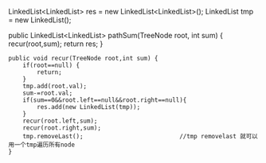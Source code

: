   LinkedList<LinkedList<Integer>> res = new LinkedList<LinkedList<Integer>>();
	LinkedList<Integer> tmp = new LinkedList<Integer>();
	
  public LinkedList<LinkedList<Integer>> pathSum(TreeNode root, int sum) {
    	recur(root,sum);
    	return res;
    }
	
	public void recur(TreeNode root,int sum) {
		if(root==null) {
			return;
		}
		tmp.add(root.val);
		sum-=root.val;
		if(sum==0&&root.left==null&&root.right==null){
			res.add(new LinkedList(tmp));
		}
		recur(root.left,sum);
		recur(root.right,sum);
		tmp.removeLast();							//tmp removelast 就可以用一个tmp遍历所有node
	}
